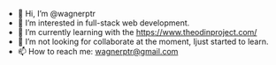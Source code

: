 - 👋 Hi, I’m @wagnerptr
- 👀 I’m interested in full-stack web development.
- 🌱 I’m currently learning with the https://www.theodinproject.com/
- 💞️ I’m not looking for collaborate at the moment, Ijust started to learn.
- 📫 How to reach me: wagnerptr@gmail.com

<!---
wagnerptr/wagnerptr is a ✨ special ✨ repository because its `README.md` (this file) appears on your GitHub profile.
You can click the Preview link to take a look at your changes.
--->
